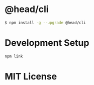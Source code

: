 @head/cli
==

``` bash
$ npm install -g --upgrade @head/cli
```

Development Setup
==

``` bash
npm link
```

MIT License
==
